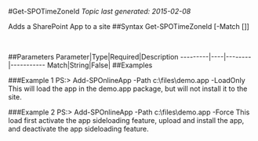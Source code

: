 #Get-SPOTimeZoneId
*Topic last generated: 2015-02-08*

Adds a SharePoint App to a site
##Syntax
    Get-SPOTimeZoneId [-Match [<String>]]

&nbsp;

##Parameters
Parameter|Type|Required|Description
---------|----|--------|-----------
Match|String|False|
##Examples

###Example 1
    PS:> Add-SPOnlineApp -Path c:\files\demo.app -LoadOnly
This will load the app in the demo.app package, but will not install it to the site.
 

###Example 2
    PS:> Add-SPOnlineApp -Path c:\files\demo.app -Force
This load first activate the app sideloading feature, upload and install the app, and deactivate the app sideloading feature.
    
